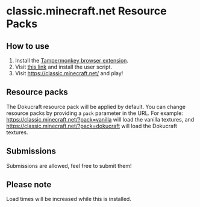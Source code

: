 # classic.minecraft.net Resource Packs

## How to use
1. Install the [Tampermonkey browser extension](https://www.tampermonkey.net/).
2. Visit [this link](https://raw.githubusercontent.com/ewanhowell5195/classic.minecraft.net-resourcepacks/master/script.user.js) and install the user script.
3. Visit https://classic.minecraft.net/ and play!

## Resource packs

The Dokucraft resource pack will be applied by default.
You can change resource packs by providing a `pack` parameter in the URL. For example: https://classic.minecraft.net/?pack=vanilla will load the vanilla textures, and https://classic.minecraft.net/?pack=dokucraft will load the Dokucraft textures.

## Submissions
Submissions are allowed, feel free to submit them!

## Please note
Load times will be increased while this is installed.